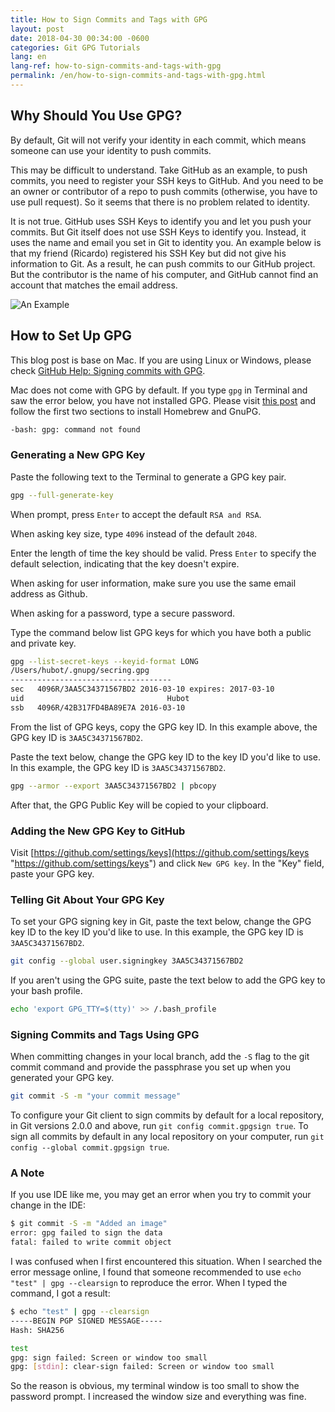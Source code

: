 ```yaml
---
title: How to Sign Commits and Tags with GPG
layout: post
date: 2018-04-30 00:34:00 -0600
categories: Git GPG Tutorials
lang: en
lang-ref: how-to-sign-commits-and-tags-with-gpg
permalink: /en/how-to-sign-commits-and-tags-with-gpg.html
---
```


## Why Should You Use GPG?

By default, Git will not verify your identity in each commit, which means someone can use your identity to push commits.

This may be difficult to understand. Take GitHub as an example, to push commits, you need to register your SSH keys to GitHub. And you need to be an owner or contributor of a repo to push commits (otherwise, you have to use pull request). So it seems that there is no problem related to identity. 

It is not true. GitHub uses SSH Keys to identify you and let you push your commits. But Git itself does not use SSH Keys to identify you. Instead, it uses the name and email you set in Git to identity you. An example below is that my friend (Ricardo) registered his SSH Key but did not give his information to Git. As a result, he can push commits to our GitHub project. But the contributor is the name of his computer, and GitHub cannot find an account that matches the email address.

![An Example](../assets/201804/GPG-Example.png)

<!--more-->

## How to Set Up GPG

This blog post is base on Mac. If you are using Linux or Windows, please check [GitHub Help: Signing commits with GPG](https://help.github.com/articles/signing-commits-with-gpg/).

Mac does not come with GPG by default. If you type `gpg` in Terminal and saw the error below, you have not installed GPG. Please visit [this post](https://blog.iltc.io/how-to-install-ruby-on-rails-on-mac.html "How to Install Ruby (on Rails) on Mac") and follow the first two sections to install Homebrew and GnuPG. 

```bash
-bash: gpg: command not found
```

### Generating a New GPG Key

Paste the following text to the Terminal to generate a GPG key pair.

```bash
gpg --full-generate-key
```

When prompt, press `Enter` to accept the default `RSA and RSA`.

When asking key size, type `4096` instead of the default `2048`.

Enter the length of time the key should be valid. Press `Enter` to specify the default selection, indicating that the key doesn't expire.

When asking for user information, make sure you use the same email address as Github.

When asking for a password, type a secure password.

Type the command below list GPG keys for which you have both a public and private key.

```bash
gpg --list-secret-keys --keyid-format LONG
/Users/hubot/.gnupg/secring.gpg
------------------------------------
sec   4096R/3AA5C34371567BD2 2016-03-10 expires: 2017-03-10
uid						           Hubot 
ssb   4096R/42B317FD4BA89E7A 2016-03-10
```

From the list of GPG keys, copy the GPG key ID. In this example above, the GPG key ID is `3AA5C34371567BD2`.

Paste the text below, change the GPG key ID to the key ID you'd like to use. In this example, the GPG key ID is `3AA5C34371567BD2`.

```bash
gpg --armor --export 3AA5C34371567BD2 | pbcopy
```

After that, the GPG Public Key will be copied to your clipboard.

### Adding the New GPG Key to GitHub

Visit [https://github.com/settings/keys](https://github.com/settings/keys "https://github.com/settings/keys") and click `New GPG key`. In the "Key" field, paste your GPG key.

### Telling Git About Your GPG Key

To set your GPG signing key in Git, paste the text below, change the GPG key ID to the key ID you'd like to use. In this example, the GPG key ID is `3AA5C34371567BD2`.

```bash
git config --global user.signingkey 3AA5C34371567BD2
```

If you aren't using the GPG suite, paste the text below to add the GPG key to your bash profile.

```bash
echo 'export GPG_TTY=$(tty)' >> /.bash_profile
```

### Signing Commits and Tags Using GPG

When committing changes in your local branch, add the `-S` flag to the git commit command and provide the passphrase you set up when you generated your GPG key.

```bash
git commit -S -m "your commit message"
```

To configure your Git client to sign commits by default for a local repository, in Git versions 2.0.0 and above, run `git config commit.gpgsign true`. To sign all commits by default in any local repository on your computer, run `git config --global commit.gpgsign true`.

### A Note

If you use IDE like me, you may get an error when you try to commit your change in the IDE:

```bash
$ git commit -S -m "Added an image"
error: gpg failed to sign the data
fatal: failed to write commit object
```

I was confused when I first encountered this situation. When I searched the error message online, I found that someone recommended to use `echo "test" | gpg --clearsign` to reproduce the error. When I typed the command, I got a result:

```bash
$ echo "test" | gpg --clearsign
-----BEGIN PGP SIGNED MESSAGE-----
Hash: SHA256

test
gpg: sign failed: Screen or window too small
gpg: [stdin]: clear-sign failed: Screen or window too small
```

So the reason is obvious, my terminal window is too small to show the password prompt. I increased the window size and everything was fine.


